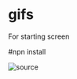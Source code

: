 # gifs
For starting screen

#npn install

![source](https://github.com/user-attachments/assets/85580a72-8f4f-411a-afe4-34b9b9a1edcd)
